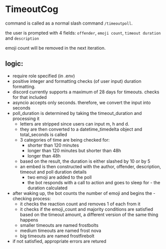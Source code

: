 # TimeoutCog
command is called as a normal slash command `/timeoutpoll`.

the user is prompted with 4 fields: 
`offender`,
`emoji count`,
`timeout duration` and 
`description`

emoji count will be removed in the next iteration.

## logic:
  - require role specified (in .env) 
  - positive integer and formatting checks (of user input)
          duration formatting. 
  - discord currently supports a maximum of 28 days for timeouts. checks for that included 
  - asyncio accepts only seconds. therefore, we convert the input into seconds 
  - poll_duration is determined by taking the timeout_duration and processing it
    - letters are stripped since users can input m, h and d.
    - they are then converted to a datetime_timedelta object and total_seconds is called
    - 3 categories of time are being checked for:
        - shorter than 120 minutes
        - longer than 120 minutes but shorter than 48h
        - longer than 48h
    - based on the result, the duration is either slashed by 10 or by 5
    - an embed is then constructed with the author, offender, description, timeout and poll duration details   
        - two emoji are added to the poll
        - the bot responds with a call to action and goes to sleep for - the duration calculated
  - after waking up, the bot counts the number of emoji and begins the - checking process:
    - it checks the reaction count and removes 1 of each from it
    - it checks if the emoji_count and majority conditions are satisfied
  based on the timeout amount, a different version of the same thing happens
    - smaller timeouts are named frostbolts
    - medium timeouts are named frost nova
    - big timeouts are named frostfirebolt
- if not satisfied, appropriate errors are retured
